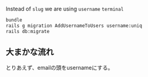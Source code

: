 Instead of `slug` we are using `username`
`terminal`
```bash
bundle
rails g migration AddUsernameToUsers username:uniq
rails db:migrate
```

## 大まかな流れ
とりあえず、emailの頭をusernameにする。
